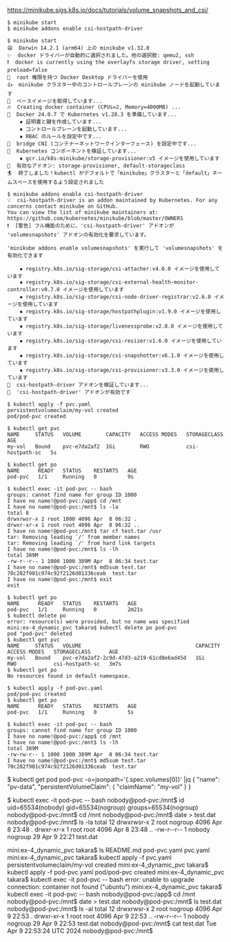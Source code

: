   
https://minikube.sigs.k8s.io/docs/tutorials/volume_snapshots_and_csi/


~~~
$ minikube start
$ minikube addons enable csi-hostpath-driver
~~~


~~~
$ minikube start
😄  Darwin 14.2.1 (arm64) 上の minikube v1.32.0
✨  docker ドライバーが自動的に選択されました。他の選択肢: qemu2, ssh
❗  docker is currently using the overlayfs storage driver, setting preload=false
📌  root 権限を持つ Docker Desktop ドライバーを使用
👍  minikube クラスター中のコントロールプレーンの minikube ノードを起動しています
🚜  ベースイメージを取得しています...
🔥  Creating docker container (CPUs=2, Memory=4000MB) ...
🐳  Docker 24.0.7 で Kubernetes v1.28.3 を準備しています...
    ▪ 証明書と鍵を作成しています...
    ▪ コントロールプレーンを起動しています...
    ▪ RBAC のルールを設定中です...
🔗  bridge CNI (コンテナーネットワークインターフェース) を設定中です...
🔎  Kubernetes コンポーネントを検証しています...
    ▪ gcr.io/k8s-minikube/storage-provisioner:v5 イメージを使用しています
🌟  有効なアドオン: storage-provisioner, default-storageclass
🏄  終了しました！kubectl がデフォルトで「minikube」クラスターと「default」ネームスペースを使用するよう設定されました
~~~

~~~
$ minikube addons enable csi-hostpath-driver
💡  csi-hostpath-driver is an addon maintained by Kubernetes. For any concerns contact minikube on GitHub.
You can view the list of minikube maintainers at: https://github.com/kubernetes/minikube/blob/master/OWNERS
❗  [警告] フル機能のために、'csi-hostpath-driver' アドオンが 'volumesnapshots' アドオンの有効化を要求しています。

'minikube addons enable volumesnapshots' を実行して 'volumesnapshots' を有効化できます

    ▪ registry.k8s.io/sig-storage/csi-attacher:v4.0.0 イメージを使用しています
    ▪ registry.k8s.io/sig-storage/csi-external-health-monitor-controller:v0.7.0 イメージを使用しています
    ▪ registry.k8s.io/sig-storage/csi-node-driver-registrar:v2.6.0 イメージを使用しています
    ▪ registry.k8s.io/sig-storage/hostpathplugin:v1.9.0 イメージを使用しています
    ▪ registry.k8s.io/sig-storage/livenessprobe:v2.8.0 イメージを使用しています
    ▪ registry.k8s.io/sig-storage/csi-resizer:v1.6.0 イメージを使用しています
    ▪ registry.k8s.io/sig-storage/csi-snapshotter:v6.1.0 イメージを使用しています
    ▪ registry.k8s.io/sig-storage/csi-provisioner:v3.3.0 イメージを使用しています
🔎  csi-hostpath-driver アドオンを検証しています...
🌟  'csi-hostpath-driver' アドオンが有効です
~~~


~~~
$ kubectl apply -f pvc.yaml 
persistentvolumeclaim/my-vol created
pod/pod-pvc created

$ kubectl get pvc
NAME     STATUS   VOLUME        CAPACITY   ACCESS MODES   STORAGECLASS      AGE
my-vol   Bound    pvc-e7da2af2  1Gi        RWO            csi-hostpath-sc   5s

$ kubectl get po
NAME      READY   STATUS    RESTARTS   AGE
pod-pvc   1/1     Running   0          9s
~~~


~~~
$ kubectl exec -it pod-pvc -- bash
groups: cannot find name for group ID 1000
I have no name!@pod-pvc:/app$ cd /mnt
I have no name!@pod-pvc:/mnt$ ls -la
total 8
drwxrwsr-x 2 root 1000 4096 Apr  8 06:32 .
drwxr-xr-x 1 root root 4096 Apr  8 06:32 ..
I have no name!@pod-pvc:/mnt$ tar cf test.tar /usr
tar: Removing leading `/' from member names
tar: Removing leading `/' from hard link targets
I have no name!@pod-pvc:/mnt$ ls -lh
total 389M
-rw-r--r-- 1 1000 1000 389M Apr  8 06:34 test.tar
I have no name!@pod-pvc:/mnt$ md5sum test.tar 
70c282f901c974c92f2126d01336ceab  test.tar
I have no name!@pod-pvc:/mnt$ exit
exit
~~~

~~~
$ kubectl get po
NAME      READY   STATUS    RESTARTS   AGE
pod-pvc   1/1     Running   0          2m21s
$ kubectl delete po
error: resource(s) were provided, but no name was specified
mini:ex-4_dynamic_pvc takara$ kubectl delete po pod-pvc
pod "pod-pvc" deleted
$ kubectl get pvc
NAME     STATUS   VOLUME                                     CAPACITY   ACCESS MODES   STORAGECLASS      AGE
my-vol   Bound    pvc-e7da2af2-2c9d-47d3-a219-61cd0e6ad45d   1Gi        RWO            csi-hostpath-sc   3m7s
$ kubectl get po
No resources found in default namespace.
~~~

~~~
$ kubectl apply -f pod-pvc.yaml 
pod/pod-pvc created
$ kubectl get po
NAME      READY   STATUS    RESTARTS   AGE
pod-pvc   1/1     Running   0          5s
~~~


~~~
$ kubectl exec -it pod-pvc -- bash
groups: cannot find name for group ID 1000
I have no name!@pod-pvc:/app$ cd /mnt
I have no name!@pod-pvc:/mnt$ ls -lh
total 389M
-rw-rw-r-- 1 1000 1000 389M Apr  8 06:34 test.tar
I have no name!@pod-pvc:/mnt$ md5sum test.tar 
70c282f901c974c92f2126d01336ceab  test.tar
~~~


$ kubectl get pod pod-pvc -o=jsonpath='{.spec.volumes[0]}' |jq
{
  "name": "pv-data",
  "persistentVolumeClaim": {
    "claimName": "my-vol"
  }
}


$ kubectl exec -it pod-pvc -- bash
nobody@pod-pvc:/mnt$ id
uid=65534(nobody) gid=65534(nogroup) groups=65534(nogroup)
nobody@pod-pvc:/mnt$ cd /mnt
nobody@pod-pvc:/mnt$ date > test.dat
nobody@pod-pvc:/mnt$ ls -la
total 12
drwxrwsr-x 2 root   nogroup 4096 Apr  8 23:48 .
drwxr-xr-x 1 root   root    4096 Apr  8 23:48 ..
-rw-r--r-- 1 nobody nogroup   29 Apr  9 22:21 test.dat


mini:ex-4_dynamic_pvc takara$ ls
README.md	pod-pvc.yaml	pvc.yaml
mini:ex-4_dynamic_pvc takara$ kubectl apply -f pvc.yaml 
persistentvolumeclaim/my-vol created
mini:ex-4_dynamic_pvc takara$ kubectl apply -f pod-pvc.yaml 
pod/pod-pvc created
mini:ex-4_dynamic_pvc takara$ kubectl exec -it pod-pvc -- bash
error: unable to upgrade connection: container not found ("ubuntu")
mini:ex-4_dynamic_pvc takara$ kubectl exec -it pod-pvc -- bash
nobody@pod-pvc:/app$ cd /mnt
nobody@pod-pvc:/mnt$ date > test.dat
nobody@pod-pvc:/mnt$ ls
test.dat
nobody@pod-pvc:/mnt$ ls -al
total 12
drwxrwsr-x 2 root   nogroup 4096 Apr  9 22:53 .
drwxr-xr-x 1 root   root    4096 Apr  9 22:53 ..
-rw-r--r-- 1 nobody nogroup   29 Apr  9 22:53 test.dat
nobody@pod-pvc:/mnt$ cat test.dat 
Tue Apr  9 22:53:24 UTC 2024
nobody@pod-pvc:/mnt$ 

